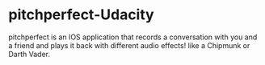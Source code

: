 # pitchperfect-Udacity
pitchperfect is an IOS application that records a conversation with you and a friend and plays it back with different audio effects! like a Chipmunk or Darth Vader.

